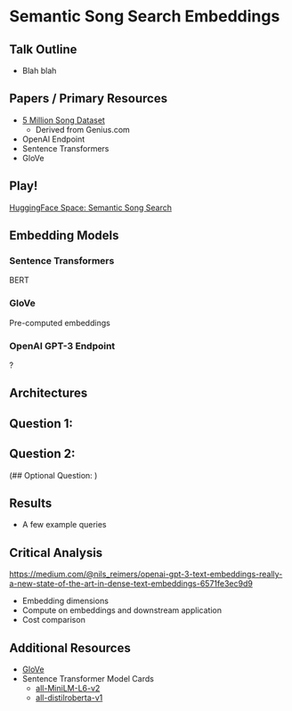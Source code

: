 # Semantic Song Search Embeddings

## Talk Outline
- Blah blah

## Papers / Primary Resources
- [5 Million Song Dataset](https://www.kaggle.com/datasets/nikhilnayak123/5-million-song-lyrics-dataset)
  - Derived from Genius.com
- OpenAI Endpoint
- Sentence Transformers
- GloVe

## Play!
[HuggingFace Space: Semantic Song Search](https://huggingface.co/spaces/sheacon/semantic-song-search)

## Embedding Models

### Sentence Transformers
BERT

### GloVe
Pre-computed embeddings

### OpenAI GPT-3 Endpoint
?

## Architectures

## Question 1: 

## Question 2: 

(## Optional Question: )

## Results
- A few example queries

## Critical Analysis
https://medium.com/@nils_reimers/openai-gpt-3-text-embeddings-really-a-new-state-of-the-art-in-dense-text-embeddings-6571fe3ec9d9
- Embedding dimensions
- Compute on embeddings and downstream application
- Cost comparison

## Additional Resources
- [GloVe](https://nlp.stanford.edu/projects/glove/)
- Sentence Transformer Model Cards
  - [all-MiniLM-L6-v2](https://huggingface.co/sentence-transformers/all-MiniLM-L6-v2)
  - [all-distilroberta-v1](https://huggingface.co/sentence-transformers/all-distilroberta-v1)

